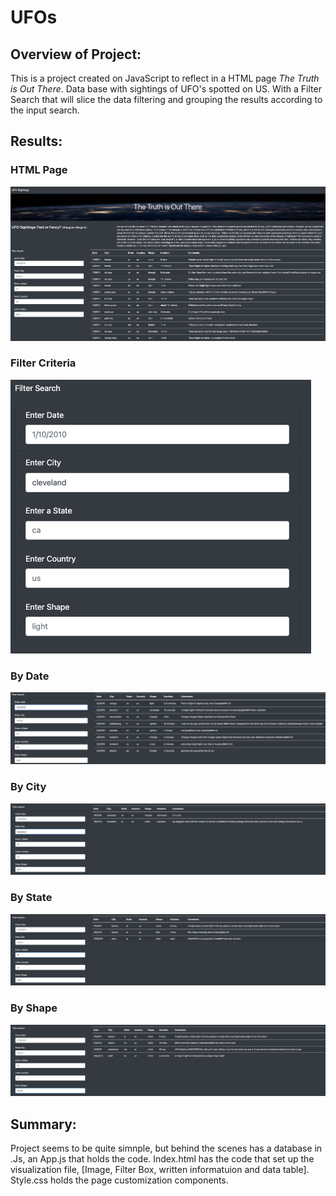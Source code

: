 # UFOs

## Overview of Project:
This is a project created on JavaScript to reflect in a HTML page *The Truth is Out There*. Data base with sightings of UFO's spotted on US.
With a Filter Search that will slice the data filtering and grouping the results according to the input search.

## Results: 

### HTML Page
![html](static/images/ufohtml.png)

### Filter Criteria
![filterseach](static/images/filtersearch.png)

### By Date
![date](static/images/bydate.png)

### By City
![city](static/images/bycity.png)

### By State
![state](static/images/bystate.png)

### By Shape
![shape](static/images/byshape.png)

## Summary:

Project seems to be quite simnple, but behind the scenes has a database in .Js, an App.js that holds the code. Index.html has the code that set up the visualization file, [Image, Filter Box, written informatuion and data table].
Style.css holds the page customization components.